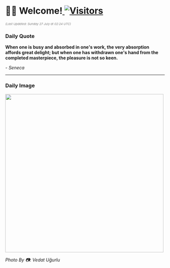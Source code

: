 <h1>👋🏽 Welcome!<a href="https://github.com/OmitNomis/"> <img src="https://visitor-badge.laobi.icu/badge?page_id=OmitNomis" alt="Visitors"></a></h1>

<i><p style="font-size: 0.6rem; color:gray">(Last Updated: Sunday 27 July at 02:24 UTC)</p></i>

<h3> Daily Quote </h3>
<b><p>When one is busy and absorbed in one&#39;s work, the very absorption affords great delight; but when one has withdrawn one&#39;s hand from the completed masterpiece, the pleasure is not so keen.</p></b>
<i><caption style="font-size: 0.8rem; color:gray;">- Seneca</caption></i>


<hr>

<h3>Daily Image</h3>
<a href="https://images.pexels.com/photos/33147349/pexels-photo-33147349.jpeg" target="_blank"><img style="height:500px;" src="https://images.pexels.com/photos/33147349/pexels-photo-33147349.jpeg"/></a>

<i><caption style="font-size: 0.8rem; color:gray;"> Photo By 📷: Vedat Uğurlu</caption></i>
